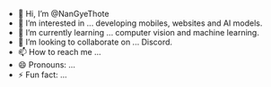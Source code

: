 - 👋 Hi, I’m @NanGyeThote
- 👀 I’m interested in ... developing mobiles, websites and AI models.
- 🌱 I’m currently learning ... computer vision and machine learning.
- 💞️ I’m looking to collaborate on ... Discord.
- 📫 How to reach me ...
- 😄 Pronouns: ...
- ⚡ Fun fact: ...

<!---
NanGyeThote/NanGyeThote is a ✨ special ✨ repository because its `README.md` (this file) appears on your GitHub profile.
You can click the Preview link to take a look at your changes.
--->
